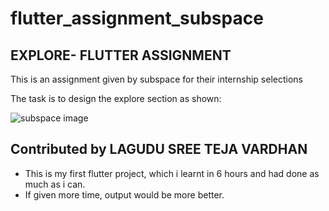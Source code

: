 # flutter_assignment_subspace

## EXPLORE- FLUTTER ASSIGNMENT

This is an assignment given by subspace for their internship selections

The task is to design the explore section as shown: 

![subspace image](https://user-images.githubusercontent.com/87083485/195649311-b08a4612-d775-40e7-9d37-713cebb36446.png)

## Contributed by LAGUDU SREE TEJA VARDHAN
- This is my first flutter project, which i learnt in 6 hours and had done as much as i can. 
- If given more time, output would be more better.


